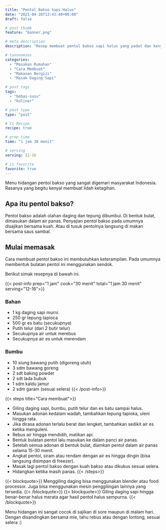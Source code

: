 ```yaml
---
title: "Pentol Bakso Sapi Halus"
date: "2021-04-28T13:43:40+00:00"
draft: false

# post thumb
feature: "banner.png"

# meta description
description: "Resep membuat pentol bakso sapi halus yang padat dan kenyal. Rasanya begitu lezat dan menggoda selera."

# taxonomies
categories:
  - "Masakan Rumahan"
  - "Cara Membuat"
  - "Makanan Bergizi"
  - "Masak Daging Sapi"

# post tags
tags:
  - "bebas-susu"
  - "kuliner"

# post type
type: "post"

# Is Recipe
recipe: true

# prep time
time: "1 jam 30 menit"

# serving
serving: 12-16

# is favorite
favorite: true
---
```

Menu hidangan pentol bakso yang sangat digemari masyarakat Indonesia. Rasanya yang begitu kenyal membuat lidah ketagihan.

## Apa itu pentol bakso?

Pentol bakso adalah olahan daging dan tepung dibumbui. Di bentuk bulat, dimasukan dalam air panas. Penyajian pentol bakso pada umumnya disajikan bersama kuah. Atau di tusuk pentolnya langsung di makan bersama saus sambal.

## Mulai memasak

Cara membuat pentol bakso ini membutuhkan keterampilan. Pada umumnya membentuk bulatan pentol ini menggunakan sendok.

Berikut simak resepnya di bawah ini.

{{< post-info prep="1 jam" cook="30 menit" total="1 jam 30 menit" serving="12-16">}}

### Bahan

-   1 kg daging sapi murni.
-   250 gr tepung tapioca
-   500 gr es batu (secukupnya)
-   Putih telur (dari 2 butir telur)
-   Secukupnya air untuk merebus
-   Secukupnya air es untuk merendam

### Bumbu

-   10 siung bawang putih (digoreng utuh)
-   3 sdm bawang goreng
-   2 sdt baking powder
-   2 sdt lada bubuk
-   1 sdm kaldu jamur
-   2 sdm garam (sesuai selera)
{{< /post-info>}}

{{< steps title="Cara membuat">}}
- Giling daging sapi, bumbu, putih telur dan es batu sampai halus.
- Masukan adonan kedalam wadah, tambahkan tepung tapioka, uleni hingga rata. 
- Jika dirasa adonan terlalu berat dan lengket, tambahkan sedikit air es ketika menguleni.
- Rebus air hingga mendidih, matikan api.
- Bentuk bulatan pentol lalu masukan ke dalam panci air panas. 
- Setelah semua adonan di bentuk bulat, diamkan pentol dalam air panas selama 15-30 menit.
- Angkat pentol, siram atau rendam dengan air es hingga dingin (bisa langsung disimpan di freezer).
- Masak lagi pentol bakso dengan kuah bakso atau dikukus sesuai selera.
- Hidangkan ketika masih panas.
{{< /steps>}}

{{< blockquote>}}
Menggiling daging bisa menggunakan blender atau food processor. Juga bisa menggunakan mesin penggilingan lainnya yang tersedia.
{{< /blockquote>}}
{{< blockquote>}}
Giling daging sapi hingga benar-benar halus merata agar hasil pentol halus sempurna.
{{< /blockquote>}}

Menu hidangan ini sangat cocok di sajikan di sore maupun di malam hari. Dengan disandingkan bersama mie, tahu rebus atau dengan lontong, sesuai selera :)